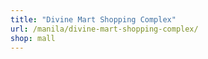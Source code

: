 ```yaml
---
title: "Divine Mart Shopping Complex"
url: /manila/divine-mart-shopping-complex/
shop: mall
---
```

